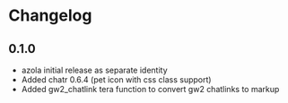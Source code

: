 # Changelog

## 0.1.0

- azola initial release as separate identity
- Added chatr 0.6.4 (pet icon with css class support)
- Added gw2_chatlink tera function to convert gw2 chatlinks to markup
